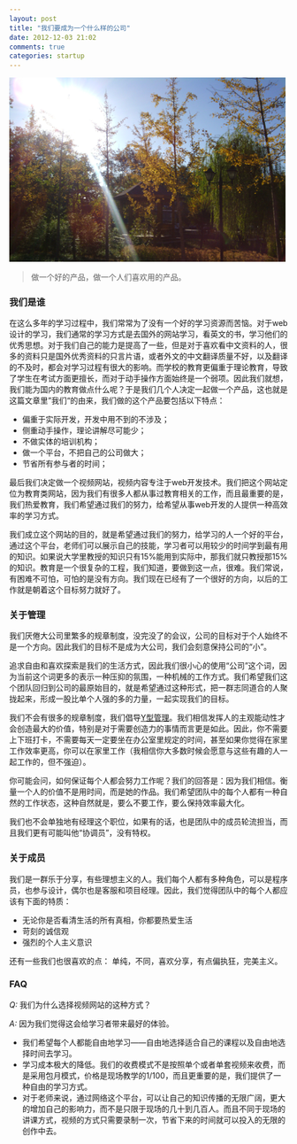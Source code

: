 ```yaml
---
layout: post
title: "我们要成为一个什么样的公司"
date: 2012-12-03 21:02
comments: true
categories: startup
---
```


<img src="/images/who_we_are.jpg" alt="who_is_who" width="500" >

> 做一个好的产品，做一个人们喜欢用的产品。

### 我们是谁

在这么多年的学习过程中，我们常常为了没有一个好的学习资源而苦恼。对于web设计的学习，我们通常的学习方式是去国外的网站学习，看英文的书，学习他们的优秀思想。对于我们自己的能力是提高了一些，但是对于喜欢看中文资料的人，很多的资料只是国外优秀资料的只言片语，或者外文的中文翻译质量不好，以及翻译的不及时，都会对学习过程有很大的影响。而学校的教育更偏重于理论教育，导致了学生在考试方面更擅长，而对于动手操作方面始终是一个弱项。因此我们就想，我们能为国内的教育做点什么呢？于是我们几个人决定一起做一个产品，这也就是这篇文章里”我们“的由来，我们做的这个产品要包括以下特点：

- 偏重于实际开发，开发中用不到的不涉及；
- 侧重动手操作，理论讲解尽可能少；
- 不做实体的培训机构；
- 做一个平台，不把自己的公司做大；
- 节省所有参与者的时间；

最后我们决定做一个视频网站，视频内容专注于web开发技术。我们把这个网站定位为教育类网站，因为我们有很多人都从事过教育相关的工作，而且最重要的是，我们热爱教育，我们希望通过我们的努力，给希望从事web开发的人提供一种高效率的学习方式。

我们成立这个网站的目的，就是希望通过我们的努力，给学习的人一个好的平台，通过这个平台，老师们可以展示自己的技能，学习者可以用较少的时间学到最有用的知识。如果说大学里教授的知识只有15%能用到实际中，那我们就只教授那15%的知识。教育是一个很复杂的工程，我们知道，要做到这一点，很难。我们常说，有困难不可怕，可怕的是没有方向。我们现在已经有了一个很好的方向，以后的工作就是朝着这个目标努力就好了。

<!-- more -->

### 关于管理

我们厌倦大公司里繁多的规章制度，没完没了的会议，公司的目标对于个人始终不是一个方向。因此我们的目标不是成为大公司，我们会刻意保持公司的“小”。

追求自由和喜欢探索是我们的生活方式，因此我们很小心的使用“公司”这个词，因为当前这个词更多的表示一种压抑的氛围，一种机械的工作方式。我们希望我们这个团队回归到公司的最原始目的，就是希望通过这种形式，把一群志同道合的人聚拢起来，形成一股比单个人强的多的力量，一起实现我们的目标。

我们不会有很多的规章制度，我们倡导[Y型管理](http://zh.wikipedia.org/wiki/X%E7%90%86%E8%AE%BA%E5%92%8CY%E7%90%86%E8%AE%BA)。我们相信发挥人的主观能动性才会创造最大的价值，特别是对于需要创造力的事情而言更是如此。因此，你不需要上下班打卡，不需要每天一定要坐在办公室里规定的时间，甚至如果你觉得在家里工作效率更高，你可以在家里工作（我相信你大多数时候会愿意与这些有趣的人一起工作的，但不强迫）。

你可能会问，如何保证每个人都会努力工作呢？我们的回答是：因为我们相信。衡量一个人的价值不是用时间，而是她的作品。我们希望团队中的每个人都有一种自然的工作状态，这种自然就是，要么不要工作，要么保持效率最大化。

我们也不会单独地有经理这个职位，如果有的话，也是团队中的成员轮流担当，而且我们更有可能叫他“协调员”，没有特权。


### 关于成员

我们是一群乐于分享，有些理想主义的人。我们每个人都有多种角色，可以是程序员，也参与设计，偶尔也是客服和项目经理。因此，我们觉得团队中的每个人都应该有下面的特质：

- 无论你是否看清生活的所有真相，你都要热爱生活
- 苛刻的诚信观
- 强烈的个人主义意识

还有一些我们也很喜欢的点：
单纯，不同，喜欢分享，有点偏执狂，完美主义。


### FAQ

<em>Q: </em>我们为什么选择视频网站的这种方式？

<em>A: </em>因为我们觉得这会给学习者带来最好的体验。

- 我们希望每个人都能自由地学习——自由地选择适合自己的课程以及自由地选择时间去学习。
- 学习成本极大的降低。我们的收费模式不是按照单个或者单套视频来收费，而是采用包月模式，价格是现场教学的1/100，而且更重要的是，我们提供了一种自由的学习方式。
- 对于老师来说，通过网络这个平台，可以让自己的知识传播的无限广阔，更大的增加自己的影响力，而不是只限于现场的几十到几百人。而且不同于现场的讲课方式，视频的方式只需要录制一次，节省下来的时间就可以投入的无限的创作中去。
